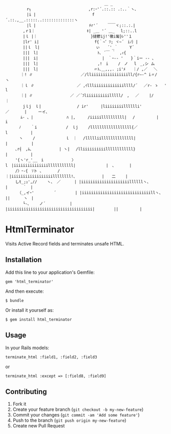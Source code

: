 ```
　　　　　　　　　　　　　　　　　　　　　　　　　　＿ _
　　　　　 r┐　　　　　　　　　　　　　　　,r:ｰ'´.::.:: .:..｀ヽ、
　　　　　 |i |　　　　　　　　　　　 　 　 f´.::.,__.:::::..::::::::::::::ヽ
　　　　　 |l |　　　　　　　　　　　　　　ﾁr'´　　 ￣￣ヾ;::.:.|
　　　　 ,ｒ1｜　　　　　　　　　　　　　 ｷ| _＿ '´ ＿_ 　l;::..l
　　　　 |ｌ |｜　　　　　　　　　　　　　　}撻鬱ij!'徼i匐}ﾚ''１
　　　　 |lr' i|　　　　　　　　　　　　　 　f{｀~゛ﾂ; ヾ~´　iﾉ｝|
　　　　 ||ｌ　l|　　　　　　　　　　　 　 　 ぃ　　´'_｀　　　Y´
　　　　 |||　l|　　　　　　　　　　　　　　　 ﾄ､ ´￣ ｀　,ｨ{
　　　　 |||　i|　　　　　 　 　 　 　 　 　 　 |　｀ｰ-‐ '　　}｀iー -- ､
　　　　 |||　l|　　　　　　　　　　　　　　　 ,!　i　　 /　ノ　 l　_,シ ム
　　　　 |||　l|　　　　　　　　　　　　　　 〃ﾄ､＿,,,. ;i'ﾒ　　｜/ ,／　 ＼
　　　　｜! ∥　　　　　　　　　　　　 ／/lliiiiiiiiiiiiiiiill/{r―‐^ i〃/　　　 ヽ
　　　　｜ｌ ∥　　　　　　　　　 　 ／ ,ｲllliiiiiiiiiiiiillll/´　 ／r- ゝ 　' 　 　 l
　　　　｜| ∥　　　　　　 　 　 ／ ／´ﾌliiiiiiiiiilllll/　, 　／　　 |/　　　　｜
　　　　 jｌj　ｌ|　　　　 　 　 　 / ir'　 　 |liiiiiiiilllllli'　　／　　　　|　　　ーイ、
　　　　ﾑ- 、|　　　　　 　 　 ﾊ |, 　　 /iiiiillllllllll|　 /　　　　　 |　　　　　　i
　　　 ﾉ　　 ｀i　　　　　　　 /　ｌj　　 /llllllllllllllllll{／　　　　　　 l　　　　　　|
　　　 ヽ　　 /　 　 　 　 　 ｌ　｜　 /llllliillllllllllllll|　　　　　　 　 |　　　　 　 |
　　 ､r┤　,ﾑ､　　　　　 　 | ヽ|　 /lliiiiiiiiiillllllllllll}　　　 　 　 　 |　　　　　　|
　　 '{ヽ'r_'__　i　　 　 　 　 〉　 l　|iiiiiiiiiiiiiiilllllllllll|　　　　　　　　|　、　　　　|
　　 /〉ｰ-{　ｿト 、　　 　 / 　 ｜|iiiiiiiiiiiiiiiiiillllllll!、　　　　　　　|　　二　　 |
　　 しt_;ｭ',//　　 ヽ、 ／　　　 | |iiiiiiiiiiiiiiiiiiiiillllllヽ、　　　　 　 |　　　　｀　|
　 　 （_,イｰ'　　　 　 ´　　　　　| |iiiiiiiiiiiiiiiiiiiiiiiiiiiiiillヽ、　　　　 ||　　　 ヽ　|
　　　　 └-､ 　　ノ´　 　 　 　 | |iiiiiiiiiiiiiiiiiiiiiiiiiiiiiiiiiiiii|　　　　　||　　　　　 |
```

# HtmlTerminator

Visits Active Record fields and terminates unsafe HTML.

## Installation

Add this line to your application's Gemfile:

    gem 'html_terminator'

And then execute:

    $ bundle

Or install it yourself as:

    $ gem install html_terminator

## Usage

In your Rails models:

    terminate_html :field1, :field2, :field3

or

    terminate_html :except => [:field8, :field9]

## Contributing

1. Fork it
2. Create your feature branch (`git checkout -b my-new-feature`)
3. Commit your changes (`git commit -am 'Add some feature'`)
4. Push to the branch (`git push origin my-new-feature`)
5. Create new Pull Request
